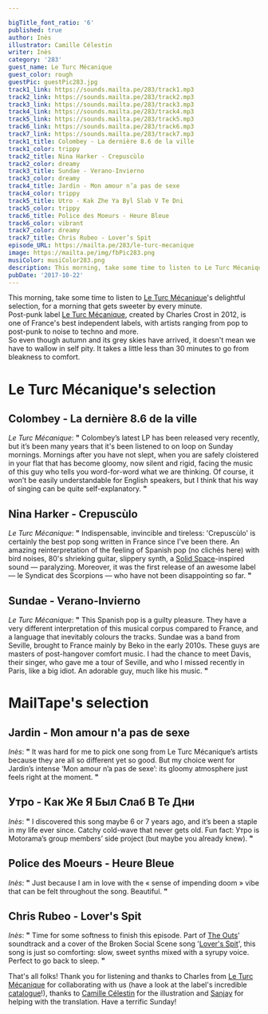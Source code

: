```yaml
---

bigTitle_font_ratio: '6'
published: true
author: Inès
illustrator: Camille Célestin
writer: Inès
category: '283'
guest_name: Le Turc Mécanique
guest_color: rough
guestPic: guestPic283.jpg
track1_link: https://sounds.mailta.pe/283/track1.mp3
track2_link: https://sounds.mailta.pe/283/track2.mp3
track3_link: https://sounds.mailta.pe/283/track3.mp3
track4_link: https://sounds.mailta.pe/283/track4.mp3
track5_link: https://sounds.mailta.pe/283/track5.mp3
track6_link: https://sounds.mailta.pe/283/track6.mp3
track7_link: https://sounds.mailta.pe/283/track7.mp3
track1_title: Colombey - La dernière 8.6 de la ville
track1_color: trippy
track2_title: Nina Harker - Crepuscùlo
track2_color: dreamy
track3_title: Sundae - Verano-Invierno
track3_color: dreamy
track4_title: Jardin - Mon amour n’a pas de sexe
track4_color: trippy
track5_title: Utro - Kak Zhe Ya Byl Slab V Te Dni
track5_color: trippy
track6_title: Police des Moeurs - Heure Bleue
track6_color: vibrant
track7_color: dreamy
track7_title: Chris Rubeo - Lover’s Spit
episode_URL: https://mailta.pe/283/le-turc-mecanique
image: https://mailta.pe/img/fbPic283.png
musiColor: musiColor283.png
description: This morning, take some time to listen to Le Turc Mécanique’s delightful selection, for a morning that gets sweeter by every minute. Post-punk label Le Turc Mécanique is one of France’s best independent labels, with artists ranging from pop to post-punk to noise to techno and more. So even though autumn and its grey skies have arrived, it doesn’t mean we have to wallow in self pity. It takes a little less than 30 minutes to go from bleakness to comfort.
pubDate: '2017-10-22'
---
```

This morning, take some time to listen to [Le Turc Mécanique](https://www.facebook.com/leturcmecanique/)'s delightful selection, for a morning that gets sweeter by every minute.<br>
Post-punk label [Le Turc Mécanique](https://www.facebook.com/leturcmecanique/), created by Charles Crost in 2012, is one of France's best independent labels, with artists ranging from pop to post-punk to noise to techno and more.
<br>So even though autumn and its grey skies have arrived, it doesn't mean we have to wallow in self pity. It takes a little less than 30 minutes to go from bleakness to comfort.


# Le Turc Mécanique's selection


## Colombey - La dernière 8.6 de la ville
_Le Turc Mécanique_: **"** Colombey’s latest LP has been released very recently, but it’s been many years that it's been listened to on loop on Sunday mornings. Mornings after you have not slept, when you are safely cloistered in your flat that has become gloomy, now silent and rigid, facing the music of this guy who tells you word-for-word what we are thinking. Of course, it won’t be easily understandable for English speakers, but I think that his way of singing can be quite self-explanatory. **"** 

## Nina Harker - Crepuscùlo
_Le Turc Mécanique_: **"** Indispensable, invincible and tireless: 'Crepuscùlo' is certainly the best pop song written in France since I've been there. An amazing reinterpretation of the feeling of Spanish pop (no clichés here) with bird noises, 80's shrieking guitar, slippery synth, a [Solid Space](https://www.youtube.com/watch?v=5Amcuyzd54s)-inspired sound — paralyzing. Moreover, it was the first release of an awesome label — le Syndicat des Scorpions — who have not been disappointing so far. **"** 

## Sundae - Verano-Invierno
_Le Turc Mécanique_: **"** This Spanish pop is a guilty pleasure. They have a very different interpretation of this musical corpus compared to France, and a language that inevitably colours the tracks. Sundae was a band from Seville, brought to France mainly by Beko in the early 2010s. These guys are masters of post-hangover comfort music. I had the chance to meet Davis, their singer, who gave me a tour of Seville, and who I missed recently in Paris, like a big idiot. An adorable guy, much like his music. **"** 


# MailTape's selection

## Jardin - Mon amour n'a pas de sexe
_Inès_: **"** It was hard for me to pick one song from Le Turc Mécanique’s artists because they are all so different yet so good. But my choice went for Jardin’s intense ‘Mon amour n’a pas de sexe’: its gloomy atmosphere just feels right at the moment. **"** 

## Утро - Как Же Я Был Слаб В Те Дни
_Inès_: **"** I discovered this song maybe 6 or 7 years ago, and it’s been a staple in my life ever since. Catchy cold-wave that never gets old. Fun fact: Утро is Motorama’s group members’ side project (but maybe you already knew). **"** 

## Police des Moeurs - Heure Bleue
_Inès_: **"** Just because I am in love with the « sense of impending doom » vibe that can be felt throughout the song. Beautiful. **"** 

## Chris Rubeo - Lover's Spit
_Inès_: **"** Time for some softness to finish this episode. Part of [The Outs](http://www.theouts.com/)' soundtrack and a cover of the Broken Social Scene song '[Lover's Spit](https://www.youtube.com/watch?v=RK-91jT1f2E)', this song is just so comforting: slow, sweet synths mixed with a syrupy voice. Perfect to go back to sleep. **"** 


That's all folks! Thank you for listening and thanks to Charles from [Le Turc Mécanique](https://www.facebook.com/leturcmecanique/) for collaborating with us (have a look at the label's incredible [catalogue](https://leturcmecanique.bandcamp.com/)!), thanks to [Camille Célestin](http://bravocamo.studio/) for the illustration and [Sanjay](http://sanjaymistry.com/) for helping with the translation. Have a terrific Sunday!
